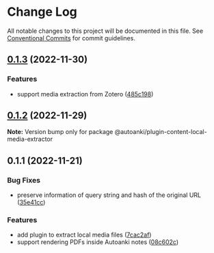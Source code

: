 # Change Log

All notable changes to this project will be documented in this file.
See [Conventional Commits](https://conventionalcommits.org) for commit guidelines.

## [0.1.3](https://github.com/chenlijun99/autoanki/compare/@autoanki/plugin-content-local-media-extractor@0.1.2...@autoanki/plugin-content-local-media-extractor@0.1.3) (2022-11-30)

### Features

- support media extraction from Zotero ([485c198](https://github.com/chenlijun99/autoanki/commit/485c1987859f09f33e5c7b93dc806f248d96df60))

## [0.1.2](https://github.com/chenlijun99/autoanki/compare/@autoanki/plugin-content-local-media-extractor@0.1.1...@autoanki/plugin-content-local-media-extractor@0.1.2) (2022-11-29)

**Note:** Version bump only for package @autoanki/plugin-content-local-media-extractor

## 0.1.1 (2022-11-21)

### Bug Fixes

- preserve information of query string and hash of the original URL ([35e41cc](https://github.com/chenlijun99/autoanki/commit/35e41ccf82005160c5d5082991645a26b95cb20c))

### Features

- add plugin to extract local media files ([7cac2af](https://github.com/chenlijun99/autoanki/commit/7cac2af62d83c332aa98f7edd682df6f049adac0))
- support rendering PDFs inside Autoanki notes ([08c602c](https://github.com/chenlijun99/autoanki/commit/08c602cb836c647c3b2b47daeea84e4a89c73674))
